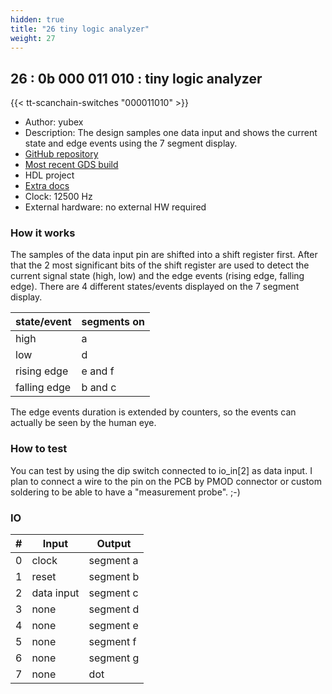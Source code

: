 ```yaml
---
hidden: true
title: "26 tiny logic analyzer"
weight: 27
---
```


## 26 : 0b 000 011 010 : tiny logic analyzer

{{< tt-scanchain-switches "000011010" >}}

* Author: yubex
* Description: The design samples one data input and shows the current state and edge events using the 7 segment display. 
* [GitHub repository](https://github.com/yubex/tt03-tiny-logic-analyzer)
* [Most recent GDS build](https://github.com/yubex/tt03-tiny-logic-analyzer/actions/runs/4618646195)
* HDL project
* [Extra docs]()
* Clock: 12500 Hz
* External hardware: no external HW required



### How it works

The samples of the data input pin are shifted into a shift register first. After that the 2 most significant bits of the shift register are used to detect the current signal state (high, low) and the edge events (rising edge, falling edge). There are 4 different states/events displayed on the 7 segment display.

| state/event  | segments on |
| ------------ | ----------- |
| high         | a           |
| low          | d           |
| rising edge  | e and f     |
| falling edge | b and c     |

The edge events duration is extended by counters, so the events can actually be seen by the human eye.


### How to test

You can test by using the dip switch connected to io_in[2] as data input.
I plan to connect a wire to the pin on the PCB by PMOD connector or custom soldering to be able to have a "measurement probe". ;-)  


### IO

| # | Input        | Output       |
|---|--------------|--------------|
| 0 | clock  | segment a |
| 1 | reset  | segment b |
| 2 | data input  | segment c |
| 3 | none  | segment d |
| 4 | none  | segment e |
| 5 | none  | segment f |
| 6 | none  | segment g |
| 7 | none  | dot |
